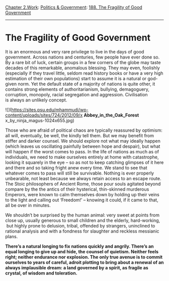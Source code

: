 [Chapter 2.Work](https://www.theschooloflife.com/thebookoflife/category/work/): [Politics & Government](https://www.theschooloflife.com/thebookoflife/category/work/politics-government/): [188. The Fragility of Good Government](https://www.theschooloflife.com/thebookoflife/fragility-of-good-government/)

* * *

# The Fragility of Good Government

It is an enormous and very rare privilege to live in the days of good government. Across nations and centuries, few people have ever done so. By a rare bit of luck, certain groups in a few corners of the globe may taste decades of this remarkable, anomalous blessing. They may even, foolishly (especially if they travel little, seldom read history books or have a very high estimation of their own populations) start&nbsp;to assume it is a natural or god-given norm. Yet the default state of a majority of nations is quite other, it contains strong elements of authoritarianism, bullying, demagoguery, corruption, monopoly, racial segregation and aggression. Civilisation is&nbsp;always an unlikely concept.

![](https://sites.psu.edu/mhammudi/wp-content/uploads/sites/724/2012/09/x __Abbey_in_the_Oak_Forest__ x_by_ninja_magus-1024x655.jpg)

Those who are afraid of political chaos are typically reassured by optimism: all will, eventually, be well, the kindly tell them. But we may benefit from stiffer and darker counsel. We should explore not what may ideally happen (which leaves us oscillating painfully between hope and despair), but what will happen if the worst comes to pass. In the life of nations as much as of individuals, we need to make ourselves entirely at home with catastrophe, looking it squarely in the eye – so as not to keep catching glimpses of it here and there and so taking fright anew every time. We stand to see that whatever comes to pass will still be survivable. Nothing is ever properly unbearable, not least because we always retain access to an&nbsp;escape route. The Stoic philosophers of Ancient Rome, those pour souls agitated beyond compare by the the antics of their hysterical, thin-skinned murderous Emperors, were known to calm themselves down by holding up their veins to the light and calling out ‘Freedom!’ – knowing it could, if it came to that, all be over in minutes.

We shouldn’t be surprised by the human animal: very sweet at points from close up, usually generous to small children and the elderly, hard-working, &nbsp;but highly prone to delusion, tribal, offended by strangers, uninclined to rational analysis and with a fondness for slaughter and reckless messianic plans.&nbsp;

**There’s a natural longing to fix nations quickly and angrily. There’s an equal longing to give up and hide, the counsel of quietism. Neither feels right; neither endurance nor explosion. The only true avenue is to commit ourselves to years of careful, adroit plotting to bring about a renewal of an always&nbsp;implausible dream: a land governed by a spirit, as fragile as crystal, of wisdom and toleration.**
